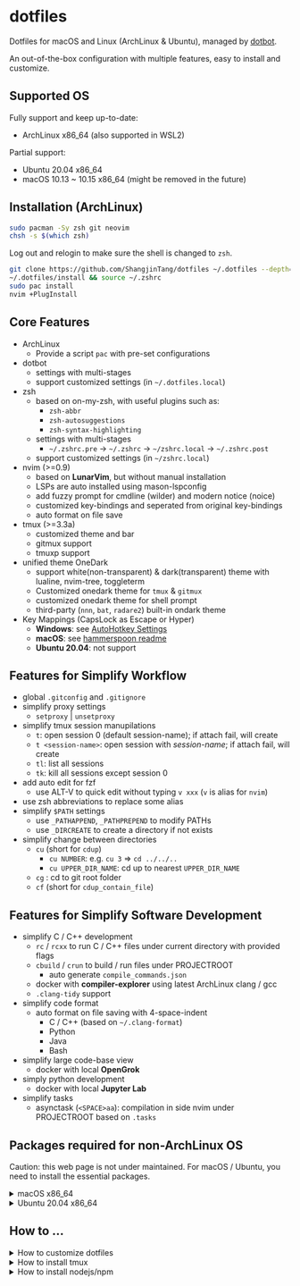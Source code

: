# dotfiles

Dotfiles for macOS and Linux (ArchLinux & Ubuntu), managed by [dotbot](https://github.com/anishathalye/dotbot).

An out-of-the-box configuration with multiple features, easy to install and customize.

## Supported OS

Fully support and keep up-to-date:

- ArchLinux x86_64 (also supported in WSL2)

Partial support:

- Ubuntu 20.04 x86_64
- macOS 10.13 ~ 10.15 x86_64 (might be removed in the future)

## Installation (ArchLinux)

```bash
sudo pacman -Sy zsh git neovim
chsh -s $(which zsh)
```

Log out and relogin to make sure the shell is changed to `zsh`.

```bash
git clone https://github.com/ShangjinTang/dotfiles ~/.dotfiles --depth=1
~/.dotfiles/install && source ~/.zshrc
sudo pac install
nvim +PlugInstall
```

## Core Features

- ArchLinux
  - Provide a script `pac` with pre-set configurations
- dotbot
  - settings with multi-stages
  - support customized settings (in `~/.dotfiles.local`)
- zsh
  - based on on-my-zsh, with useful plugins such as:
    - `zsh-abbr`
    - `zsh-autosuggestions`
    - `zsh-syntax-highlighting`
  - settings with multi-stages
    - `~/.zshrc.pre` -> `~/.zshrc` -> `~/zshrc.local` ->  `~/.zshrc.post`
  - support customized settings (in `~/zshrc.local`)
- nvim (>=0.9)
  - based on **LunarVim**, but without manual installation
  - LSPs are auto installed using mason-lspconfig
  - add fuzzy prompt for cmdline (wilder) and modern notice (noice)
  - customized key-bindings and seperated from original key-bindings
  - auto format on file save
- tmux (>=3.3a)
  - customized theme and bar
  - gitmux support
  - tmuxp support
- unified theme OneDark
  - support white(non-transparent) & dark(transparent) theme with lualine, nvim-tree, toggleterm
  - Customized onedark theme for `tmux` & `gitmux`
  - customized onedark theme for shell prompt
  - third-party (`nnn`, `bat`, `radare2`) built-in ondark theme
- Key Mappings (CapsLock as Escape or Hyper)
  - **Windows**: see [AutoHotkey Settings](https://github.com/ShangjinTang/dotfiles/blob/master/windows/autohotkey/sol.ahk)
  - **macOS**: see [hammerspoon readme](https://github.com/ShangjinTang/dotfiles/blob/master/macos/hammerspoon/README.md)
  - **Ubuntu 20.04**: not support

## Features for Simplify Workflow

- global `.gitconfig` and `.gitignore`
- simplify proxy settings
  - `setproxy` | `unsetproxy`
- simplify tmux session manupilations
  - `t`: open session 0 (default session-name); if attach fail, will create
  - `t <session-name>`: open session with *session-name*; if attach fail, will create
  - `tl`: list all sessions
  - `tk`: kill all sessions except session 0
- add auto edit for fzf
  -  use ALT-V to quick edit without typing `v xxx` (`v` is alias for `nvim`)
- use zsh abbreviations to replace some alias
- simplify `$PATH` settings
  - use `_PATHAPPEND`, `_PATHPREPEND` to modify PATHs
  - use `_DIRCREATE` to create a directory if not exists
- simplify change between directories
  - `cu` (short for `cdup`)
    - `cu NUMBER`: e.g. `cu 3` => `cd ../../..`
    - `cu UPPER_DIR_NAME`: cd up to nearest `UPPER_DIR_NAME`
  - `cg` : cd to git root folder
  - `cf` (short for `cdup_contain_file`)

## Features for Simplify Software Development

- simplify C / C++ development
  - `rc` / `rcxx` to run C / C++ files under current directory with provided flags
  - `cbuild` / `crun` to build / run files under PROJECTROOT
    - auto generate `compile_commands.json`
  - docker with **compiler-explorer** using latest ArchLinux clang / gcc
  - `.clang-tidy` support
- simplify code format
  - auto format on file saving with 4-space-indent
    - C / C++ (based on `~/.clang-format`)
    - Python
    - Java
    - Bash
- simplify large code-base view
  - docker with local **OpenGrok**
- simply python development
  - docker with local **Jupyter Lab**
- simplify tasks
  - asynctask (`<SPACE>aa`): compilation in side nvim under PROJECTROOT based on `.tasks`

## Packages required for non-ArchLinux OS

Caution: this web page is not under maintained. For macOS / Ubuntu, you need to install the essential packages.

<details>

  <summary>macOS x86_64</summary>

    <!-- TODO: add more packages -->
    ```bash
    /bin/bash -c "$(curl -fsSL https://raw.githubusercontent.com/Homebrew/install/HEAD/install.sh)
    brew install sshpass vim git tmux zsh curl wget tree reattach-to-user-namespace tldr
    ```

</details>


<details>

  <summary>Ubuntu 20.04 x86_64</summary>

    <!-- TODO: add more packages -->
    ```bash
    sudo apt update
    sudo apt install -y net-tools vim git zsh curl wget tree xclip aria2 ripgrep tree rsync python3-pip
    sudo apt install -y gcc g++ make cmake universal-ctags cscope ninja-build
    sudo pip3 install tldr
    ```

</details>

## How to ...

<details>

  <summary>How to customize dotfiles</summary>

    1. Add configuration files
    2. Edit `install.conf.yaml` to create symlink
    3. Edit `pre_install` or `post_install` to customize the behaviour before or after installation
    4. Add files in `~/.dotfiles.local/` for local override
    - Step 1: Create files in .dotfiles.local with same archtecture in home directory
    - Step 2: Run `install` or `post_install`, symlinks will created from ~/ to ~/.dotfiles.local/, e.g.
    - /.gitconfig (generated symlink) -> ~/.dotfiles.local/.gitconfig (created in Step 1)
    - ~/bin/rg (generated symlink) -> ~/.dotfiles.local/bin/rg (created in Step 1)

</details>

<details>

  <summary>How to install tmux</summary>

    ```bash
    sudo apt remove tmux
    sudo apt install libevent-dev ncurses-dev build-essential bison pkg-config
    wget https://github.com/tmux/tmux/releases/download/3.3a/tmux-3.3a.tar.gz
    tar zxvf tmux-3.3a.tar.gz && cd tmux-3.3a
    ./configure
    make -j16 && sudo make install
    cd .. && rm -rf tmux-3.3a tmux-3.3a.tar.gz
    ```

</details>

<details>

  <summary>How to install nodejs/npm</summary>

    ```bash
    wget https://nodejs.org/dist/v16.17.0/node-v16.17.0-linux-x64.tar.xz
    sudo tar xvf node-v16.17.0-linux-x64.tar.xz -C /opt/
    sudo mv /opt/node-v16.17.0-linux-x64 /opt/node
    rm node-v16.17.0-linux-x64.tar.xz
    ```

</details>
